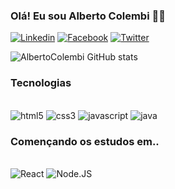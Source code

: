 
### Olá! Eu sou Alberto Colembi 👋🏾

[![Linkedin](https://img.shields.io/badge/LinkedIn-0077B5?style=for-the-badge&logo=linkedin&logoColor=white)](https://www.linkedin.com/in/albertocolembi)
[![Facebook](https://img.shields.io/badge/Facebook-1877F2?style=for-the-badge&logo=facebook&logoColor=white)](https://facebook.com/Alberto%20Colembi)
[![Twitter](https://img.shields.io/badge/Twitter-1DA1F2?style=for-the-badge&logo=twitter&logoColor=white)](https://twitter.com/albertocolembi)

![AlbertoColembi GitHub stats](https://github-readme-stats.vercel.app/api?username=AlbertoColembi&show_icons=true&theme=dracula)

### Tecnologias 

<div style="display: inline_block"> <br>
<img align =" center" alt="html5" src="https://img.shields.io/badge/HTML5-E34F26?style=for-the-badge&logo=html5&logoColor=white" >
<img align =" center" alt="css3" src="https://img.shields.io/badge/CSS3-1572B6?style=for-the-badge&logo=css3&logoColor=white">
<img align =" center" alt="javascript" src="https://img.shields.io/badge/JavaScript-F7DF1E?style=for-the-badge&logo=javascript&logoColor=black">
<img align =" center" alt="java" src="https://img.shields.io/badge/Java-ED8B00?style=for-the-badge&logo=openjdk&logoColor=white">

</div>

### Començando os estudos em..

<div style="display: inline_block"> <br>
<img align =" center" alt="React" src="https://img.shields.io/badge/React-20232A?style=for-the-badge&logo=react&logoColor=61DAFB">
<img align =" center" alt="Node.JS" src="https://img.shields.io/badge/Node.js-43853D?style=for-the-badge&logo=node.js&logoColor=white">
</div>
